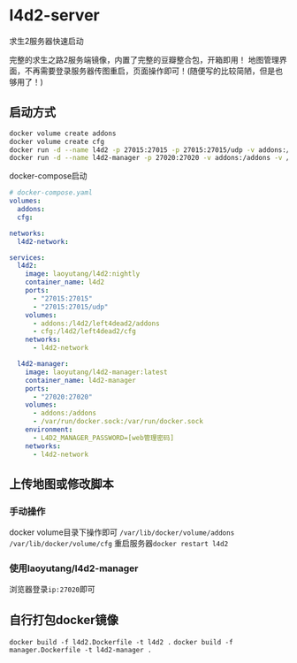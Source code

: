 # l4d2-server
求生2服务器快速启动

完整的求生之路2服务端镜像，内置了完整的豆瓣整合包，开箱即用！
地图管理界面，不再需要登录服务器传图重启，页面操作即可！(随便写的比较简陋，但是也够用了！)

## 启动方式
```sh
docker volume create addons
docker volume create cfg
docker run -d --name l4d2 -p 27015:27015 -p 27015:27015/udp -v addons:/l4d2/left4dead2/addons -v cfg:/l4d2/left4dead2/cfg laoyutang/l4d2:latest
docker run -d --name l4d2-manager -p 27020:27020 -v addons:/addons -v /var/run/docker.sock:/var/run/docker.sock -e L4D2_MANAGER_PASSWORD=设置上传地图的密码 laoyutang/l4d2-manager:latest
```
docker-compose启动
```yaml
# docker-compose.yaml
volumes:
  addons:
  cfg:

networks:
  l4d2-network:

services:
  l4d2:
    image: laoyutang/l4d2:nightly
    container_name: l4d2
    ports:
      - "27015:27015"
      - "27015:27015/udp"
    volumes:
      - addons:/l4d2/left4dead2/addons
      - cfg:/l4d2/left4dead2/cfg
    networks:
      - l4d2-network

  l4d2-manager:
    image: laoyutang/l4d2-manager:latest
    container_name: l4d2-manager
    ports:
      - "27020:27020"
    volumes:
      - addons:/addons
      - /var/run/docker.sock:/var/run/docker.sock
    environment:
      - L4D2_MANAGER_PASSWORD=[web管理密码]
    networks:
      - l4d2-network
```

## 上传地图或修改脚本
### 手动操作
docker volume目录下操作即可  ```/var/lib/docker/volume/addons```  ```/var/lib/docker/volume/cfg```
重启服务器```docker restart l4d2```
### 使用laoyutang/l4d2-manager
浏览器登录```ip:27020```即可
## 自行打包docker镜像
```docker build -f l4d2.Dockerfile -t l4d2 .```
```docker build -f manager.Dockerfile -t l4d2-manager .```
